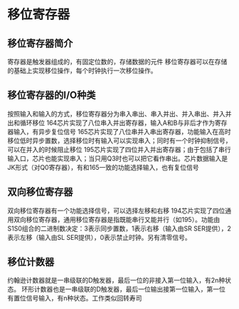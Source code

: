 # 移位寄存器
## 移位寄存器简介
寄存器是触发器组成的，有固定位数的，存储数据的元件
移位寄存器可以在存储的基础上实现移位操作，每个时钟执行一次移位操作。
## 移位寄存器的I/O种类
按照输入和输入的方式，移位寄存器分为串入串出、串入并出、并入串出、并入并出和循环移位
164芯片实现了八位串入并出寄存器，输入A和B与非后才作为寄存器输入，有异步复位信号
165芯片实现了八位串并入串出寄存器，功能输入在高时移位低时异步置数，选择移位时有输入可以实现串入；同时有一个时钟抑制信号，可以在并入的时候阻止移位
195芯片实现了四位并入并出寄存器；由于包括了串行输入口，芯片也能实现串入；当只用Q3时也可以把它看作串出。芯片数据输入是JK形式（对Q0寄存器），有和165一致的功能选择输入，也有复位信号
## 双向移位寄存器
双向移位寄存器有一个功能选择信号，可以选择左移和右移
194芯片实现了四位通用双向移位寄存器，通用移位寄存器是指既能串行又能并行（如195）。功能由S1S0组合的二进制数决定：3表示同步置数，1表示右移（输入由SR SER提供），2表示左移（输入由SL SER提供），0表示禁止时钟。另有清零信号。
## 移位计数器
约翰逊计数器就是一串级联的D触发器，最后一位的非接入第一位输入，有2n种状态。
环形计数器也是一串级联的D触发器，最后一位输出接第一位输入，第一位有置位信号输入，有n种状态。工作类似回转寿司
